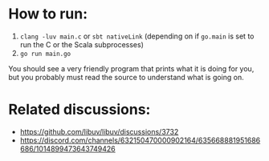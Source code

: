 # How to run:

1. `clang -luv main.c` or `sbt nativeLink` (depending on if `go.main` is set to run the C or the Scala subprocesses)
2. `go run main.go`

You should see a very friendly program that prints what it is doing for you, but you probably must read the source to understand what is going on.

# Related discussions:

- https://github.com/libuv/libuv/discussions/3732
- https://discord.com/channels/632150470000902164/635668881951686686/1014899473643749426
